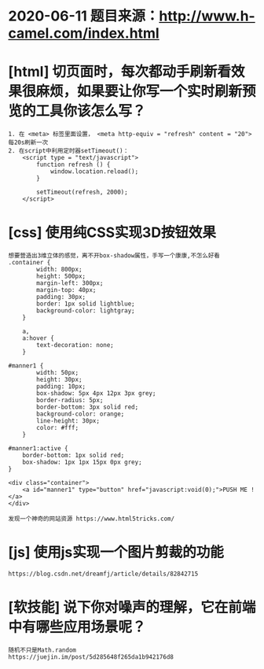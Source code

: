 # 2020-06-11 题目来源：http://www.h-camel.com/index.html #

#  [html] 切页面时，每次都动手刷新看效果很麻烦，如果要让你写一个实时刷新预览的工具你该怎么写？ #
	1. 在 <meta> 标签里面设置， <meta http-equiv = "refresh" content = "20">  每20s刷新一次
	2. 在script中利用定时器setTimeout()：
		<script type = "text/javascript">
			function refresh () {
				window.location.reload();
			}
			
			setTimeout(refresh, 2000);
		</script>
	
# [css] 使用纯CSS实现3D按钮效果 #
	想要营造出3维立体的感觉，离不开box-shadow属性，手写一个康康,不怎么好看
	.container {
            width: 800px;
            height: 500px;
            margin-left: 300px;
            margin-top: 40px;
            padding: 30px;
            border: 1px solid lightblue;
            background-color: lightgray;
        }

        a,
        a:hover {
            text-decoration: none;
        }

    #manner1 {
            width: 50px;
            height: 30px;
            padding: 10px;
            box-shadow: 5px 4px 12px 3px grey;
            border-radius: 5px;
            border-bottom: 3px solid red;
            background-color: orange;
            line-height: 30px;
            color: #fff;
        }

    #manner1:active {
        border-bottom: 1px solid red;
        box-shadow: 1px 1px 15px 0px grey;
    }

	<div class="container">
        <a id="manner1" type="button" href="javascript:void(0);">PUSH ME !</a>
    </div>

	发现一个神奇的网站资源 https://www.html5tricks.com/
 
# [js] 使用js实现一个图片剪裁的功能  #
	https://blog.csdn.net/dreamfj/article/details/82842715

# [软技能] 说下你对噪声的理解，它在前端中有哪些应用场景呢？ #
	随机不只是Math.random
	https://juejin.im/post/5d285648f265da1b942176d8
	 
